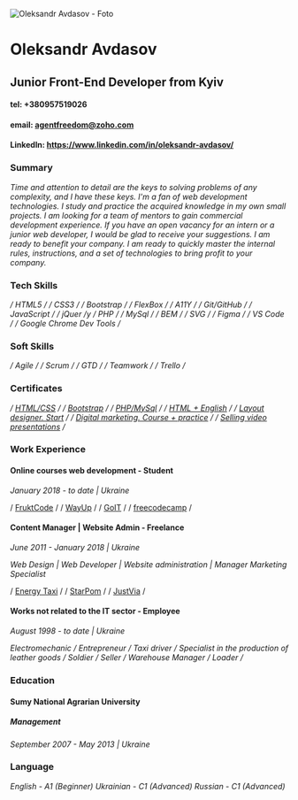 ![Oleksandr Avdasov - Foto](https://github.com/agentfreedom/rsschool-cv/blob/gh-pages/insta-ava.jpg)

# Oleksandr Avdasov

## Junior Front-End Developer from Kyiv

#### tel: +380957519026

#### email: agentfreedom@zoho.com

#### LinkedIn: https://www.linkedin.com/in/oleksandr-avdasov/

### Summary

_Time and attention to detail are the keys to solving problems of any complexity, and I have these keys. I'm a fan of web development technologies. I study and practice the acquired knowledge in my own small projects. I am looking for a team of mentors to gain commercial development experience. If you have an open vacancy for an intern or a junior web developer, I would be glad to receive your suggestions. I am ready to benefit your company. I am ready to quickly master the internal rules, instructions, and a set of technologies to bring profit to your company._

### Tech Skills

_/ HTML5 /_
_/ CSS3 /_
_/ Bootstrap /_
_/ FlexBox /_
_/ A11Y /_
_/ Git/GitHub /_
_/ JavaScript /_
_/ jQuer /y_
_/ PHP /_
_/ MySql /_
_/ BEM /_
_/ SVG /_
_/ Figma /_
_/ VS Code /_
_/ Google Chrome Dev Tools /_

### Soft Skills

_/ Agile /_
_/ Scrum /_
_/ GTD /_
_/ Teamwork /_
_/ Trello /_

### Certificates

_/ [HTML/CSS](https://prnt.sc/1011031) /_
_/ [Bootstrap](https://prnt.sc/1010xup) /_
_/ [PHP/MySql](https://prnt.sc/10111at) /_
_/ [HTML + English](https://prnt.sc/1010ysv) /_
_/ [Layout designer. Start](https://prnt.sc/1010wv0) /_
_/ [Digital marketing. Course + practice](https://prnt.sc/1011wbz) /_
_/ [Selling video presentations](https://prnt.sc/101132b) /_

### Work Experience

#### Online courses web development - Student

_January 2018 - to date | Ukraine_

/ [FruktCode](www.fructcode.com) /
/ [WayUp](www.wayup.in) /
/ [GoIT](www.goit.ua) /
/ [freecodecamp](www.freecodecamp.org) /

#### Content Manager | Website Admin - Freelance

_June 2011 - January 2018 | Ukraine_

_Web Design | Web Developer | Website administration | Manager Marketing Specialist_

/ [Energy Taxi](www.energytaxi.kiev.ua) /
/ [StarPom](www.starpom.pro) /
/ [JustVia](www.justvia.com) /

#### Works not related to the IT sector - Employee

_August 1998 - to date | Ukraine_

_Electromechanic /_
_Entrepreneur /_
_Taxi driver /_
_Specialist in the production of leather goods /_
_Soldier /_
_Seller /_
_Warehouse Manager /_
_Loader /_

### Education

#### Sumy National Agrarian University

##### Management

_September 2007 - May 2013 | Ukraine_

### Language

_English - A1 (Beginner)_
_Ukrainian - C1 (Advanced)_
_Russian - C1 (Advanced)_
